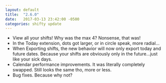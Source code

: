 ```yaml
---
layout: default
title:  "2.6.0"
date:   2017-03-13 23:42:00 -0500
categories: shifty update
---
```


* View all your shifts! Why was the max 4? Nonsense, that was!
* In the Today extension, dots got larger, or in circle speak, more radial...
* When Exporting shifts, the new behavior will now only export today and future dates. Because your shifts are obviously only in the future...just like your sick days.
* Calendar performance improvements. It was literally completely swapped. Still looks the same tho, more or less.
* Bug fixes. Because why not?